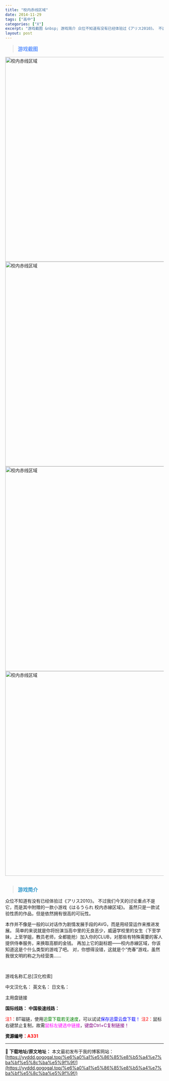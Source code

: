 ```yaml
---
title: "校内赤线区域"
date: 2014-11-29
tags: ["高中"]
categories: ["X"]
excerpt: "游戏截图 &nbsp; 游戏简介 众位不知道有没有已经体验过《アリス2010》。 不过我们今天的讨论重点不是它，而是其中附赠的一款小游戏《はるうられ 校内赤線区域》。 虽然只是一款试验性质的作品，但是依然拥有很高的可玩性。 本作并不像是一般的以对话作为剧情发展手段的AVG，而是用经营运作来推进发展。&hellip;"
layout: post
---
```


<div>
<blockquote><b><span style="font-size: 12pt; color: #6699ff;">游戏截图</span></b></blockquote>
<div><img title="点击放大" src="https://yyddd.gogogal.top/wp-content/uploads/2025/04/20250430_6812006b62e80.webp" alt="校内赤线区域" width="650" /></div>
<div><img title="点击放大" src="https://yyddd.gogogal.top/wp-content/uploads/2025/04/20250430_6812006ce408c.webp" alt="校内赤线区域" width="650" /></div>
<div><img title="点击放大" src="https://yyddd.gogogal.top/wp-content/uploads/2025/04/20250430_6812006e9c32b.webp" alt="校内赤线区域" width="650" /></div>
<div><img title="点击放大" src="https://yyddd.gogogal.top/wp-content/uploads/2025/04/20250430_68120071466bb.webp" alt="校内赤线区域" width="650" /></div>
&nbsp;
<blockquote><b><span style="font-size: 12pt; color: #3399cc;">游戏简介</span></b></blockquote>
<div>众位不知道有没有已经体验过《アリス2010》。
不过我们今天的讨论重点不是它，而是其中附赠的一款小游戏《はるうられ 校内赤線区域》。
虽然只是一款试验性质的作品，但是依然拥有很高的可玩性。

本作并不像是一般的以对话作为剧情发展手段的AVG，而是用经营运作来推进发展。
简单的来说就是你将扮演当高中里的无良恶少，威逼学校里的女生（下至学妹，上至学姐，教员老师，全都能抢）加入你的CLUB，对那些有特殊需要的客人提供侍奉服务，来换取高额的金钱。
再加上它的副标题——校内赤線区域，你该知道这是个什么类型的游戏了吧。
对，你想得没错，这就是个“売春”游戏，虽然我很文明的称之为经营类……</div>
&nbsp;

游戏名称汇总[汉化检索]

中文汉化名：
英文名：
日文名：
</div>
<div class="panel panel-primary">
<div class="panel-heading">主用盘链接</div>
<div class="panel-body">

<b>国际线路：</b>
<b>中国极速线路：</b>


<span style="color: #ff0000;">注1：</span>BT磁链，使用<span style="color: #008000;">迅雷下载若无速度</span>，可以试试<span style="color: #0000ff;">保存迅雷云盘下载！</span>
<span style="color: #ff0000;">注2：</span>鼠标右键禁止复制，故需<span style="color: #ff00ff;">鼠标左键选中链接</span>，<span style="color: #800080;">键盘Ctrl+C复制链接！</span>

</div>
<div class="panel-footer"><span style="color: #ff0000;"><b><span style="color: #000000;">资源编号</span>：A331</b></span></div>
</div>

---
📖 **下载地址/原文地址：** 本文最初发布于我的博客网站：[https://yyddd.gogogal.top/%e6%a0%a1%e5%86%85%e8%b5%a4%e7%ba%bf%e5%8c%ba%e5%9f%9f/](https://yyddd.gogogal.top/%e6%a0%a1%e5%86%85%e8%b5%a4%e7%ba%bf%e5%8c%ba%e5%9f%9f/)
